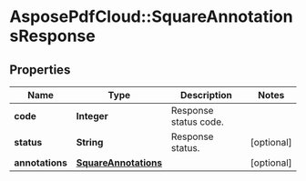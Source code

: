 # AsposePdfCloud::SquareAnnotationsResponse


## Properties
Name | Type | Description | Notes
------------ | ------------- | ------------- | -------------
**code** | **Integer** | Response status code. | 
**status** | **String** | Response status. | [optional] 
**annotations** | [**SquareAnnotations**](SquareAnnotations.md) |  | [optional] 


